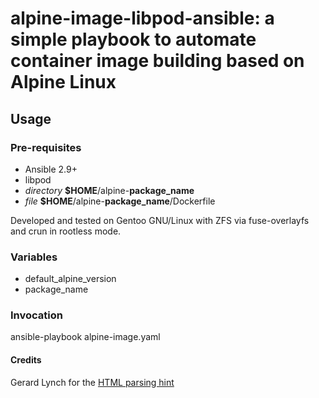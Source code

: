 # alpine-image-libpod-ansible: a simple playbook to automate container image building based on Alpine Linux

## Usage

### Pre-requisites
<ul>
<li>Ansible 2.9+</li>
<li>libpod</li>
<li><i>directory</i> <strong>$HOME</strong>/alpine-<strong>package_name</strong></li>
<li><i>file</i> <strong>$HOME</strong>/alpine-<strong>package_name</strong>/Dockerfile</li>
</ul>

Developed and tested on Gentoo GNU/Linux with ZFS via fuse-overlayfs and crun in rootless mode.

### Variables
<ul>
<li>default_alpine_version</li>
<li>package_name</li>
</ul>

### Invocation
ansible-playbook alpine-image.yaml

#### Credits
Gerard Lynch for the [HTML parsing hint](https://gist.github.com/halberom/e8748635d8dd6e363b208a810eb70bc7)
